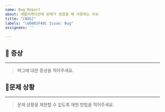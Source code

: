 ```yaml
---
name: Bug Report
about: 애플리케이션에 문제가 생겼을 때 사용하는 이슈
title: "[BUG]"
labels: "\U0001F40C Issue: Bug"
assignees: ''

---
```


## 🐞 증상
---
> 버그에 대한 증상을 적어주세요.

## 🤔문제 상황
---
> 문제 상황을 재현할 수 있도록 재현 방법을 적어주세요.
